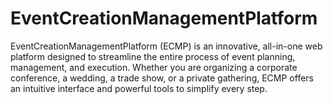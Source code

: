 # EventCreationManagementPlatform
EventCreationManagementPlatform (ECMP) is an innovative, all-in-one web platform designed to streamline the entire process of event planning, management, and execution. Whether you are organizing a corporate conference, a wedding, a trade show, or a private gathering, ECMP offers an intuitive interface and powerful tools to simplify every step.
